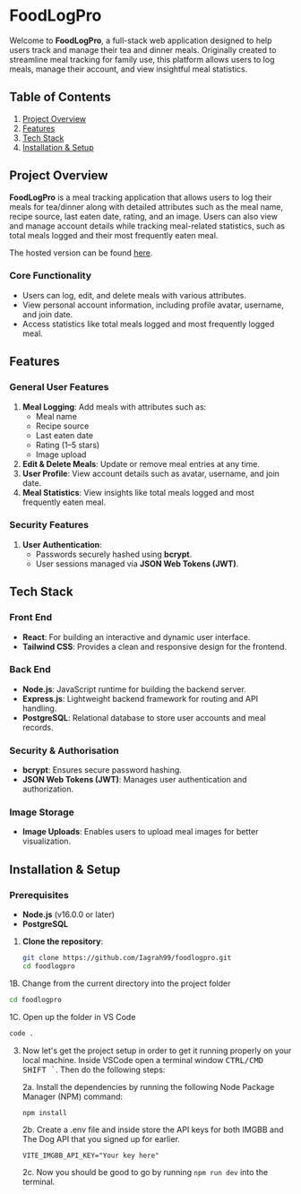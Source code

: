# FoodLogPro

Welcome to **FoodLogPro**, a full-stack web application designed to help users track and manage their tea and dinner meals. Originally created to streamline meal tracking for family use, this platform allows users to log meals, manage their account, and view insightful meal statistics.

## Table of Contents
1. [Project Overview](#project-overview)
2. [Features](#features)
3. [Tech Stack](#tech-stack)
4. [Installation & Setup](#installation--setup)

## Project Overview

**FoodLogPro** is a meal tracking application that allows users to log their meals for tea/dinner along with detailed attributes such as the meal name, recipe source, last eaten date, rating, and an image. Users can also view and manage account details while tracking meal-related statistics, such as total meals logged and their most frequently eaten meal.

The hosted version can be found [here](https://foodlogpro.vercel.app/).

### Core Functionality
- Users can log, edit, and delete meals with various attributes.
- View personal account information, including profile avatar, username, and join date.
- Access statistics like total meals logged and most frequently logged meal.

## Features

### General User Features
1. **Meal Logging**: Add meals with attributes such as:
   - Meal name
   - Recipe source
   - Last eaten date
   - Rating (1–5 stars)
   - Image upload
2. **Edit & Delete Meals**: Update or remove meal entries at any time.
3. **User Profile**: View account details such as avatar, username, and join date.
4. **Meal Statistics**: View insights like total meals logged and most frequently eaten meal.

### Security Features
1. **User Authentication**:
   - Passwords securely hashed using **bcrypt**.
   - User sessions managed via **JSON Web Tokens (JWT)**.


## Tech Stack

### Front End
- **React**: For building an interactive and dynamic user interface.
- **Tailwind CSS**: Provides a clean and responsive design for the frontend.

### Back End
- **Node.js**: JavaScript runtime for building the backend server.
- **Express.js**: Lightweight backend framework for routing and API handling.
- **PostgreSQL**: Relational database to store user accounts and meal records.

### Security & Authorisation
- **bcrypt**: Ensures secure password hashing.
- **JSON Web Tokens (JWT)**: Manages user authentication and authorization.

### Image Storage
- **Image Uploads**: Enables users to upload meal images for better visualization.

## Installation & Setup

### Prerequisites
- **Node.js** (v16.0.0 or later)
- **PostgreSQL**

1. **Clone the repository**:

   ```bash
   git clone https://github.com/Iagrah99/foodlogpro.git
   cd foodlogpro

 1B. Change from the current directory into the project folder
   
   ```bash
   cd foodlogpro
   ```

   1C. Open up the folder in VS Code

   ```bash
   code .
   ```
  
3. Now let's get the project setup in order to get it running properly on your local machine.
   Inside VSCode open a terminal window <kbd>CTRL/CMD SHIFT `</kbd>. Then do the following steps:

   2a.  Install the dependencies by running the following Node Package Manager (NPM) command: 

   ```
   npm install
   ```

   2b. Create a .env file and inside store the API keys for both IMGBB and The Dog API that you signed up for earlier.

   ```
   VITE_IMGBB_API_KEY="Your key here"
   ```
   2c. Now you should be good to go by running `npm run dev` into the terminal.
